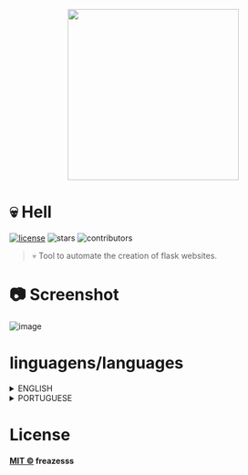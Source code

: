 <p align=center>
<img src='https://user-images.githubusercontent.com/60306241/81466305-f6d56400-91a6-11ea-963f-59b841c0c9af.png' width=300>
</p>

# :skull: Hell
[![license](https://img.shields.io/github/license/freazesss/hell)](./LICENSE)
![stars](https://img.shields.io/github/stars/freazesss/hell.svg)
![contributors](https://img.shields.io/github/contributors/freazesss/hell.svg)

> 💀 Tool to automate the creation of flask websites.

# 📷 Screenshot

![image](https://user-images.githubusercontent.com/60306241/81494996-5acd5a80-9283-11ea-8eb8-40bac032c8f8.gif)

# linguagens/languages

<details>
<summary>ENGLISH</summary>

# 👨‍💻 Usage

```sh
# Clone
$ git clone https://github.com/freazesss/hell
# Enter in the folder:
$ cd hell
# Download the flask:
$ pip install flask
# Run
$ python run.py
```

#### On the ``run.py`` file we have:
```py
from HELL import Hell

Hell("")
```
#### On the ``double quotes`` you go to put your website name.

# 🔧 To-Do

- [x] Improve the ``README``.
- [ ] Create a ``website`` for this project.



# 🌎 Contribute

#### If you find a error open a ``ISSUE``, if you want to change something open a ``PULL REQUEST``.
</details>


<details>
<summary>PORTUGUESE</summary>

# 👨‍💻 Utilização

```sh
# Clone esse repo:
$ git clone https://github.com/freazesss/hell
# Entre na pasta:
$ cd hell
# Baixe o flask:
$ pip install flask
# Rode:
$ python run.py
```

#### No ``run.py`` arquivo temos:

```py
from HELL import Hell

Hell("")
```

#### Nas ``aspas duplas`` você tem que colocar o nome do seu website.

# 🔧 To-Do

- [x] Improve the ``README``.
- [ ] Create a ``website`` for this project.



# 🌎 Contribute

#### Se você achou um erro abra uma ``ISSUE``, se você quer mudar algo abra uma ``PULL REQUEST``.

</details>

# License
#### [MIT ©](./LICENSE) freazesss
